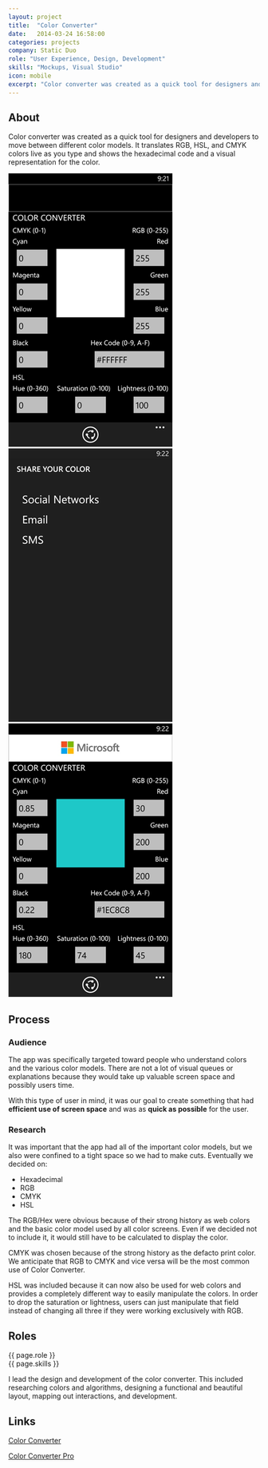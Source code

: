 ```yaml
---
layout: project
title:  "Color Converter"
date:   2014-03-24 16:58:00
categories: projects
company: Static Duo
role: "User Experience, Design, Development"
skills: "Mockups, Visual Studio"
icon: mobile
excerpt: "Color converter was created as a quick tool for designers and developers to move between different color models. It translates RGB, HSL, and CMYK colors live as you type and shows the hexadecimal code and a visual representation for the color."
---
```

<article>
	<div class="title-and-info">
		<h2>About</h2>
	</div>
	<div class="content">
		<p>Color converter was created as a quick tool for designers and developers to move between different color models. It translates RGB, HSL, and CMYK colors live as you type and shows the hexadecimal code and a visual representation for the color.</p>
		<div id="three-slider" class="owl-carousel owl-theme">
	    	<div class="item"><img src="/images/cc1.png" alt="B4B Home Page"></div>
			<div class="item"><img src="/images/cc2.png" alt="B4B News Blocks"></div>
			<div class="item"><img src="/images/cc3.png" alt="B4B Blog"></div>
	    </div>
	</div>
</article>
<article>
	<div class="title-and-info">
		<h2>Process</h2>
	</div>
	<div class="content">
		<h3>Audience</h3>
		<p>The app was specifically targeted toward people who understand colors and the various color models. There are not a lot of visual queues or explanations because they would take  up valuable screen space and possibly users time.</p>
		<p>With this type of user in mind, it was our goal to create something that had <b>efficient use of screen space</b> and was as <b>quick as possible</b> for the user.</p>
		<h3>Research</h3>
		<p>It was important that the app had all of the important color models, but we also were confined to a tight space so we had to make cuts. Eventually we decided on:</p>
		<ul>
			<li>Hexadecimal</li>
			<li>RGB</li>
			<li>CMYK</li>
			<li>HSL</li>
		</ul>
		<p>The RGB/Hex were obvious because of their strong history as web colors and the basic color model used by all color screens. Even if we decided not to include it, it would still have to be calculated to display the color.</p>
		<p>CMYK was chosen because of the strong history as the defacto print color. We anticipate that RGB to CMYK and vice versa will be the most common use of Color Converter.</p>
		<p>HSL was included because it can now also be used for web colors and provides a completely different way to easily manipulate the colors. In order to drop the saturation or lightness, users can just manipulate that field instead of changing all three if they were working exclusively with RGB.</p>
	</div>
</article>
<article>
	<div class="title-and-info">
		<h2>Roles</h2>
		<div class="info">
			<span class="roles">{{ page.role }}</span><br>
			<span class="skills">{{ page.skills }}</span>
		</div>
	</div>
	<div class="content">
		<p>I lead the design and development of the color converter. This included researching colors and algorithms, designing a functional and beautiful layout, mapping out interactions, and development.</p>
	</div>
</article>
<article>
	<div class="title-and-info">
		<h2>Links</h2>
	</div>
	<div class="content">
	    <p><a href="http://windowsphone.com/s?appId=975dc6cf-63dd-4cf4-8cdc-8e88a83f7329">Color Converter</a></P>
	    <p><a href="http://windowsphone.com/s?appId=4443b402-4899-43e1-851f-508e912d7ad0">Color Converter Pro</a></P>
	</div>
</article>